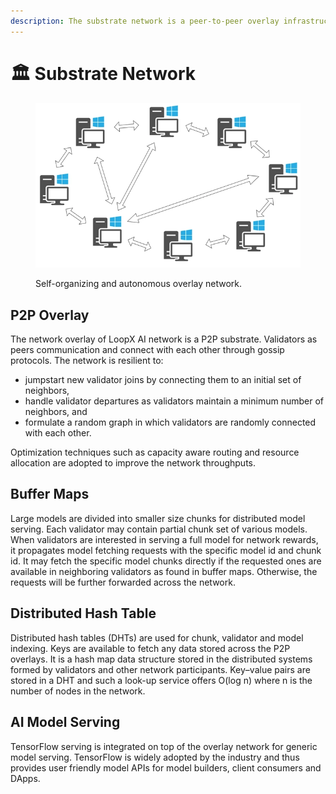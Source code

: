 ```yaml
---
description: The substrate network is a peer-to-peer overlay infrastructure.
---
```


# 🏛 Substrate Network

<figure><img src="../.gitbook/assets/image (6).png" alt=""><figcaption><p>Self-organizing and autonomous overlay network.</p></figcaption></figure>

## P2P Overlay

The network overlay of LoopX AI network is a P2P substrate. Validators as peers communication and connect with each other through gossip protocols. The network is resilient to:

* jumpstart new validator joins by connecting them to an initial set of neighbors,
* handle validator departures as validators maintain a minimum number of neighbors, and
* formulate a random graph in which validators are randomly connected with each other.

Optimization techniques such as capacity aware routing and resource allocation are adopted to improve the network throughputs.

## Buffer Maps

Large models are divided into smaller size chunks for distributed model serving. Each validator may contain partial chunk set of various models. When validators are interested in serving a full model for network rewards, it propagates model fetching requests with the specific model id and chunk id. It may fetch the specific model chunks directly if the requested ones are available in neighboring validators as found in buffer maps. Otherwise, the requests will be further forwarded across the network.

## Distributed Hash Table

Distributed hash tables (DHTs) are used for chunk, validator and model indexing. Keys are available to fetch any data stored across the P2P overlays. It is a hash map data structure stored in the distributed systems formed by validators and other network participants. Key–value pairs are stored in a DHT and such a look-up service offers O(log n) where n is the number of nodes in the network.

## AI Model Serving

TensorFlow serving is integrated on top of the overlay network for generic model serving. TensorFlow is widely adopted by the industry and thus provides user friendly model APIs for model builders, client consumers and DApps.
